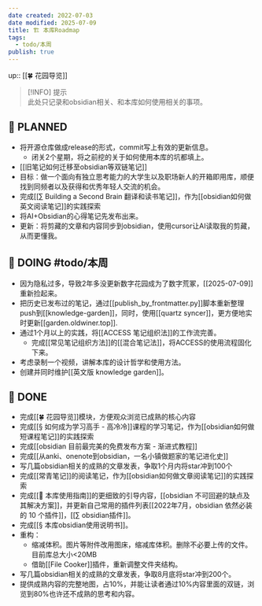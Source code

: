 ```yaml
---
date created: 2022-07-03
date modified: 2025-07-09
title: 🏗 本库Roadmap
tags:
  - todo/本周
publish: true
---
```


up:: [[🍀 花园导览]]

>[!INFO] 提示  
> 此处只记录和obsidian相关、和本库如何使用相关的事项。

## 🤔 PLANNED

- 将开源仓库做成release的形式，commit写上有效的更新信息。
	- 闭关2个星期，将之前挖的关于如何使用本库的坑都填上。
- [[旧笔记如何迁移至obsidian等双链笔记]]
- 目标：做一个面向有独立思考能力的大学生以及职场新人的开箱即用库，顺便找到同频者以及获得和优秀年轻人交流的机会。
- 完成[[∑ Building a Second Brain 翻译和读书笔记]]，作为[[obsidian如何做英文阅读笔记]]的实践探索
- 将AI+Obsidian的心得笔记先发布出来。
- 更新：将剪藏的文章和内容同步到obsidian，使用cursor让AI读取我的剪藏，从而更懂我。

## 🏹 DOING #todo/本周

- 因为隐私过多，导致2年多没更新数字花园成为了数字荒冢，[[2025-07-09]]重新捡起来。
- 把历史已发布过的笔记，通过[[publish_by_frontmatter.py]]脚本重新整理push到[[knowledge-garden]]，同时，使用[[quartz syncer]]，更方便地实时更新[[garden.oldwiner.top]].
- 通过1个月以上的实践，将[[ACCESS 笔记组织法]]的工作流完善。
	- 完成[[常见笔记组织方法]]的[[混合笔记法]]，将ACCESS的使用流程固化下来。
- 考虑录制一个视频，讲解本库的设计哲学和使用方法。
- 创建并同时维护[[英文版 knowledge garden]]。

## 🎉 DONE

- 完成[[🍀 花园导览]]模块，方便观众浏览已成熟的核心内容
- 完成[[§ 如何成为学习高手 - 高冷冷]]课程的学习笔记，作为[[obsidian如何做短课程笔记]]的实践探索
- 完成[[obsidian 目前最完美的免费发布方案 - 渐进式教程]]
- 完成[[从anki、onenote到obsidian，一名小镇做题家的笔记进化史]]
- 写几篇obsidian相关的成熟的文章发表，争取1个月内将star冲到100个
- 完成[[常青笔记]]的阅读笔记，作为[[obsidian如何做文章阅读笔记]]的实践探索
- 完成[[🧰 本库使用指南]]的更细致的引导内容，[[obsidian 不可回避的缺点及其解决方案]]，并更新自己常用的插件列表[[2022年7月，obsidian 依然必装的 10 个插件]]，[[∑ obsidian插件]]。
- 完成[[§ 本库obsidian使用说明书]]。
- 重构：
	- 缩减体积。图片等附件改用图床，缩减库体积。删除不必要上传的文件。目前库总大小<20MB
	- 借助[[File Cooker]]插件，重新调整文件夹结构。
- 写几篇obsidian相关的成熟的文章发表，争取8月底将star冲到200个。
- 提供成熟内容的完整地图，占10%，并能让读者通过10%内容里面的双链，浏览到80%也许还不成熟的思考和内容。
